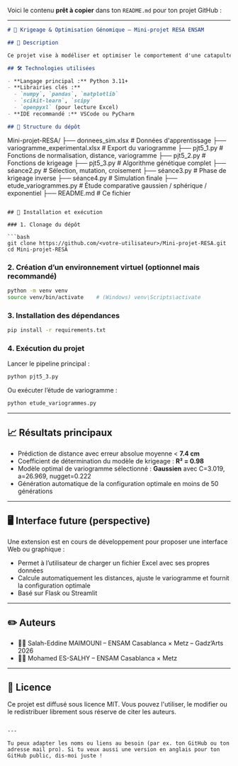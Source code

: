Voici le contenu **prêt à copier** dans ton `README.md` pour ton projet GitHub :

---

```markdown
# 🧠 Krigeage & Optimisation Génomique – Mini-projet RESA ENSAM

## 📌 Description

Ce projet vise à modéliser et optimiser le comportement d'une catapulte soumise à incertitudes, en combinant méthodes de krigeage (géostatistique) et algorithmes génétiques (optimisation inverse). Il a été réalisé dans le cadre de l’UE RESA – Résolution de problèmes en Simulation et Analyse – à l’ENSAM Metz.

## 🛠️ Technologies utilisées

- **Langage principal :** Python 3.11+
- **Librairies clés :**
  - `numpy`, `pandas`, `matplotlib`
  - `scikit-learn`, `scipy`
  - `openpyxl` (pour lecture Excel)
- **IDE recommandé :** VSCode ou PyCharm

## 📂 Structure du dépôt

```

Mini-projet-RESA/
├── donnees\_sim.xlsx              # Données d'apprentissage
├── variogramme\_experimental.xlsx # Export du variogramme
├── pjt5\_1.py                     # Fonctions de normalisation, distance, variogramme
├── pjt5\_2.py                     # Fonctions de krigeage
├── pjt5\_3.py                     # Algorithme génétique complet
├── séance2.py                    # Sélection, mutation, croisement
├── séance3.py                    # Phase de krigeage inverse
├── séance4.py                    # Simulation finale
├── etude\_variogrammes.py         # Étude comparative gaussien / sphérique / exponentiel
├── README.md                     # Ce fichier

````

## 🚀 Installation et exécution

### 1. Clonage du dépôt

```bash
git clone https://github.com/<votre-utilisateur>/Mini-projet-RESA.git
cd Mini-projet-RESA
````

### 2. Création d’un environnement virtuel (optionnel mais recommandé)

```bash
python -m venv venv
source venv/bin/activate    # (Windows) venv\Scripts\activate
```

### 3. Installation des dépendances

```bash
pip install -r requirements.txt
```

### 4. Exécution du projet

Lancer le pipeline principal :

```bash
python pjt5_3.py
```

Ou exécuter l’étude de variogramme :

```bash
python etude_variogrammes.py
```

---

## 📈 Résultats principaux

* Prédiction de distance avec erreur absolue moyenne < **7.4 cm**
* Coefficient de détermination du modèle de krigeage : **R² = 0.98**
* Modèle optimal de variogramme sélectionné : **Gaussien** avec C=3.019, a=26.969, nugget=0.222
* Génération automatique de la configuration optimale en moins de 50 générations

---

## 🖥️ Interface future (perspective)

Une extension est en cours de développement pour proposer une interface Web ou graphique :

* Permet à l’utilisateur de charger un fichier Excel avec ses propres données
* Calcule automatiquement les distances, ajuste le variogramme et fournit la configuration optimale
* Basé sur Flask ou Streamlit

---

## ✏️ Auteurs

* 👨‍🔬 Salah-Eddine MAIMOUNI – ENSAM Casablanca × Metz – Gadz’Arts 2026
* 👨‍🔬 Mohamed ES-SALHY – ENSAM Casablanca × Metz

---

## 📄 Licence

Ce projet est diffusé sous licence MIT. Vous pouvez l'utiliser, le modifier ou le redistribuer librement sous réserve de citer les auteurs.

```

---

Tu peux adapter les noms ou liens au besoin (par ex. ton GitHub ou ton adresse mail pro). Si tu veux aussi une version en anglais pour ton GitHub public, dis-moi juste !
```
